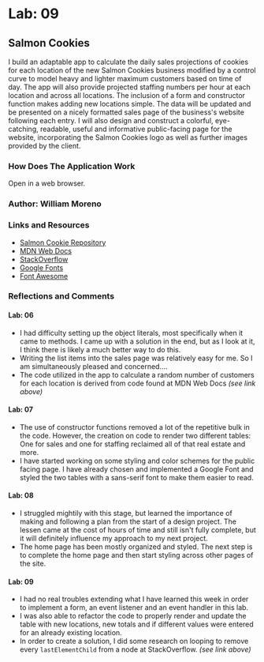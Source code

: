 # Lab: 09

## Salmon Cookies

I build an adaptable app to calculate the daily sales projections of cookies for each location of the new Salmon Cookies business modified by a control curve to model heavy and lighter maximum customers based on time of day. The app will also provide projected staffing numbers per hour at each location and across all locations. The inclusion of a form and constructor function makes adding new locations simple. The data will be updated and be presented on a nicely formatted sales page of the business's website following each entry. I will also design and construct a colorful, eye-catching, readable, useful and informative public-facing page for the website, incorporating the Salmon Cookies logo as well as further images provided by the client.

### How Does The Application Work

Open in a web browser.

### Author: William Moreno

### Links and Resources

- [Salmon Cookie Repository](https://github.com/William-Moreno/cookie-stand)
- [MDN Web Docs](https://developer.mozilla.org/en-US/docs/Web/JavaScript/Reference/Global_Objects/Math/random)
- [StackOverflow](https://stackoverflow.com/questions/3955229/remove-all-child-elements-of-a-dom-node-in-javascript)
- [Google Fonts](https://fonts.google.com/)
- [Font Awesome](https://fontawesome.com/)

### Reflections and Comments

#### Lab: 06

- I had difficulty setting up the object literals, most specifically when it came to methods. I came up with a solution in the end, but as I look at it, I think there is likely a much better way to do this.
- Writing the list items into the sales page was relatively easy for me. So I am simultaneously pleased and concerned....
- The code utilized in the app to calculate a random number of customers for each location is derived from code found at MDN Web Docs _(see link above)_

#### Lab: 07

- The use of constructor functions removed a lot of the repetitive bulk in the code. However, the creation on code to render two different tables: One for sales and one for staffing reclaimed all of that real estate and more.
- I have started working on some styling and color schemes for the public facing page. I have already chosen and implemented a Google Font and styled the two tables with a sans-serif font to make them easier to read.

#### Lab: 08

- I struggled mightily with this stage, but learned the importance of making and following a plan from the start of a design project. The lessen came at the cost of hours of time and still isn't fully complete, but it will definitely influence my approach to my next project.
- The home page has been mostly organized and styled. The next step is to complete the home page and then start styling across other pages of the site.

#### Lab: 09

- I had no real troubles extending what I have learned this week in order to implement a form, an event listener and an event handler in this lab.
- I was also able to refactor the code to properly render and update the table with new locations, new totals and if different values were entered for an already existing location.
- In order to create a solution, I did some research on looping to remove every `lastElementChild` from a node at StackOverflow. _(see link above)_
